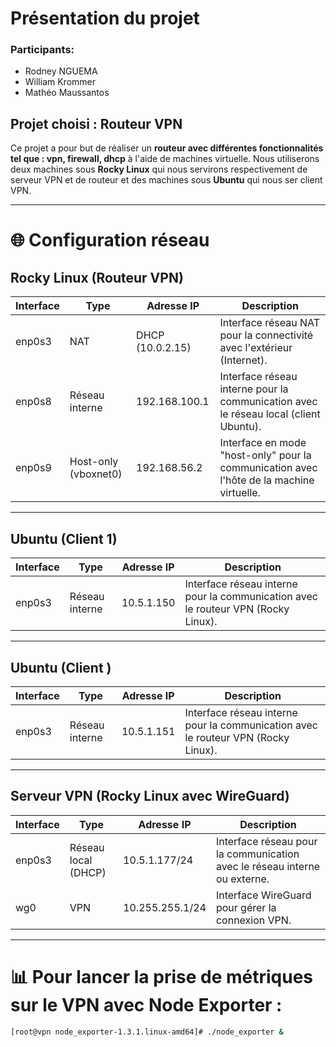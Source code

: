 # Présentation du projet

### Participants:
- Rodney NGUEMA
- William Krommer
- Mathéo Maussantos

## Projet choisi : Routeur VPN

Ce projet a pour but de réaliser un **routeur avec différentes fonctionnalités tel que : vpn, firewall, dhcp** à l'aide de machines virtuelle. Nous utiliserons deux machines sous  **Rocky Linux** qui nous servirons respectivement de  serveur VPN et de routeur et des machines sous **Ubuntu** qui nous ser client VPN.

---

# 🌐 Configuration réseau

## **Rocky Linux (Routeur VPN)**

| Interface | Type               | Adresse IP         | Description                              |
|-----------|--------------------|--------------------|------------------------------------------|
| enp0s3    | NAT                | DHCP (10.0.2.15)   | Interface réseau NAT pour la connectivité avec l'extérieur (Internet). |
| enp0s8    | Réseau interne     | 192.168.100.1      | Interface réseau interne pour la communication avec le réseau local (client Ubuntu). |
| enp0s9    | Host-only (vboxnet0) | 192.168.56.2      | Interface en mode "host-only" pour la communication avec l'hôte de la machine virtuelle. |

---

## **Ubuntu (Client 1)**

| Interface | Type               | Adresse IP         | Description                              |
|-----------|--------------------|--------------------|------------------------------------------|
| enp0s3    | Réseau interne     | 10.5.1.150         | Interface réseau interne pour la communication avec le routeur VPN (Rocky Linux). |

---

## **Ubuntu (Client )**

| Interface | Type               | Adresse IP         | Description                              |
|-----------|--------------------|--------------------|------------------------------------------|
| enp0s3    | Réseau interne     | 10.5.1.151         | Interface réseau interne pour la communication avec le routeur VPN (Rocky Linux). |

---

## **Serveur VPN (Rocky Linux avec WireGuard)**

| Interface | Type               | Adresse IP         | Description                              |
|-----------|--------------------|--------------------|------------------------------------------|
| enp0s3    | Réseau local (DHCP) | 10.5.1.177/24      | Interface réseau pour la communication avec le réseau interne ou externe. |
| wg0       | VPN                | 10.255.255.1/24    | Interface WireGuard pour gérer la connexion VPN. |

---

# 📊 Pour lancer la prise de métriques sur le VPN avec **Node Exporter** :

```bash
[root@vpn node_exporter-1.3.1.linux-amd64]# ./node_exporter &
```